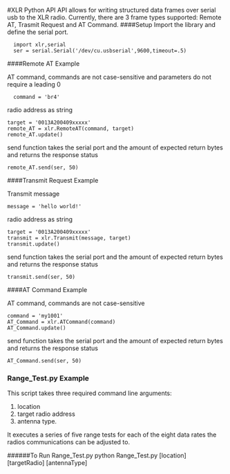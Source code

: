 #XLR Python API
API allows for writing structured data frames over serial usb to the XLR radio. 
Currently, there are 3 frame types supported: Remote AT, Trasmit Request and AT Command. 
####Setup
Import the library and define the serial port.

      import xlr,serial
      ser = serial.Serial('/dev/cu.usbserial',9600,timeout=.5)

####Remote AT Example
  
AT command, commands are not case-sensitive and parameters do not require a leading 0

      command = 'br4'  
    
radio address as string

    target = '0013A200409xxxxx' 
    remote_AT = xlr.RemoteAT(command, target)
    remote_AT.update()
    
send function takes the serial port and the amount of expected return bytes  and returns the response status
    
    remote_AT.send(ser, 50)  

####Transmit Request Example
   
Transmit message

    message = 'hello world!'  
    
radio address as string

    target = '0013A200409xxxxx' 
    transmit = xlr.Transmit(message, target)
    transmit.update()
    
send function takes the serial port and the amount of expected return bytes  and returns the response status
    
    transmit.send(ser, 50) 
   
####AT Command Example 

AT command, commands are not case-sensitive

    command = 'my1001'
    AT_Command = xlr.ATCommand(command)
    AT_Command.update()
    
send function takes the serial port and the amount of expected return bytes  and returns the response status
    
    AT_Command.send(ser, 50)
   
### Range_Test.py Example
This script takes three required command line arguments: 
1. location 
2. target radio address
3. antenna type.

It executes a series of five range tests for each of the eight data rates the radios communications can be adjusted to.
 
######To Run Range_Test.py 
    python Range_Test.py [location] [targetRadio] [antennaType]
